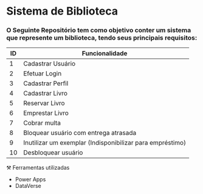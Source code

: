 # Sistema de Biblioteca

### O Seguinte Repositório tem como objetivo conter um sistema que represente um biblioteca, tendo seus principais requisitos:

| ID  | Funcionalidade                                            |
| --- | --------------------------------------------------------- |
| 1   | Cadastrar Usuário                                         |
| 2   | Efetuar Login                                             |
| 3   | Cadastrar Perfil                                          |
| 4   | Cadastrar Livro                                           |
| 5   | Reservar Livro                                            |
| 6   | Emprestar Livro                                           |
| 7   | Cobrar multa                                              |
| 8   | Bloquear usuário com entrega atrasada                     |
| 9   | Inutilizar um exemplar (Indisponibilizar para empréstimo) |
| 10  | Desbloquear usuário                                       |

⚒️ Ferramentas utilizadas

- Power Apps
- DataVerse 



